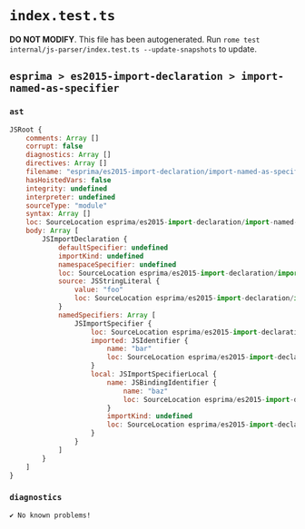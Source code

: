 # `index.test.ts`

**DO NOT MODIFY**. This file has been autogenerated. Run `rome test internal/js-parser/index.test.ts --update-snapshots` to update.

## `esprima > es2015-import-declaration > import-named-as-specifier`

### `ast`

```javascript
JSRoot {
	comments: Array []
	corrupt: false
	diagnostics: Array []
	directives: Array []
	filename: "esprima/es2015-import-declaration/import-named-as-specifier/input.js"
	hasHoistedVars: false
	integrity: undefined
	interpreter: undefined
	sourceType: "module"
	syntax: Array []
	loc: SourceLocation esprima/es2015-import-declaration/import-named-as-specifier/input.js 1:0-2:0
	body: Array [
		JSImportDeclaration {
			defaultSpecifier: undefined
			importKind: undefined
			namespaceSpecifier: undefined
			loc: SourceLocation esprima/es2015-import-declaration/import-named-as-specifier/input.js 1:0-1:31
			source: JSStringLiteral {
				value: "foo"
				loc: SourceLocation esprima/es2015-import-declaration/import-named-as-specifier/input.js 1:25-1:30
			}
			namedSpecifiers: Array [
				JSImportSpecifier {
					loc: SourceLocation esprima/es2015-import-declaration/import-named-as-specifier/input.js 1:8-1:18
					imported: JSIdentifier {
						name: "bar"
						loc: SourceLocation esprima/es2015-import-declaration/import-named-as-specifier/input.js 1:8-1:11 (bar)
					}
					local: JSImportSpecifierLocal {
						name: JSBindingIdentifier {
							name: "baz"
							loc: SourceLocation esprima/es2015-import-declaration/import-named-as-specifier/input.js 1:15-1:18 (baz)
						}
						importKind: undefined
						loc: SourceLocation esprima/es2015-import-declaration/import-named-as-specifier/input.js 1:8-1:18
					}
				}
			]
		}
	]
}
```

### `diagnostics`

```
✔ No known problems!

```
